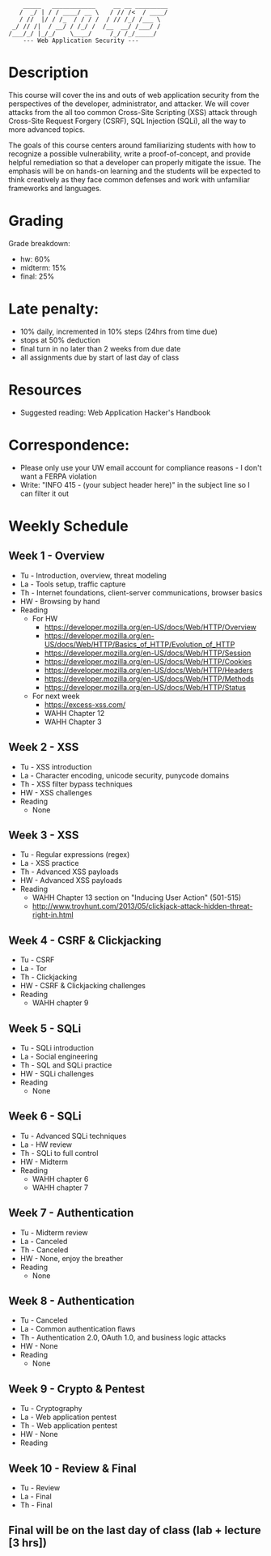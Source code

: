 ```
    _____   ____________     __ __ _________
   /  _/ | / / ____/ __ \   / // /<  / ____/
   / //  |/ / /_  / / / /  / // /_/ /___ \  
 _/ // /|  / __/ / /_/ /  /__  __/ /___/ /  
/___/_/ |_/_/    \____/     /_/ /_/_____/  
    --- Web Application Security ---       

``` 

# Description
This course will cover the ins and outs of web application security from the perspectives of the developer, administrator, and attacker. We will cover attacks from the all too common Cross-Site Scripting (XSS) attack through Cross-Site Request Forgery (CSRF), SQL Injection (SQLi), all the way to more advanced topics.
 
The goals of this course centers around familiarizing students with how to recognize a possible vulnerability, write a proof-of-concept, and provide helpful remediation so that a developer can properly mitigate the issue. The emphasis will be on hands-on learning and the students will be expected to think creatively as they face common defenses and work with unfamiliar frameworks and languages.

# Grading
Grade breakdown:
- hw: 60%
- midterm: 15%
- final: 25%

# Late penalty: 
- 10% daily, incremented in 10% steps (24hrs from time due)
- stops at 50% deduction
- final turn in no later than 2 weeks from due date
- all assignments due by start of last day of class

# Resources
- Suggested reading: Web Application Hacker's Handbook

# Correspondence:
- Please only use your UW email account for compliance reasons - I don't want a FERPA violation
- Write: "INFO 415 - (your subject header here)" in the subject line so I can filter it out

# Weekly Schedule

## Week 1 - Overview
- Tu - Introduction, overview, threat modeling
- La - Tools setup, traffic capture
- Th - Internet foundations, client-server communications, browser basics
- HW - Browsing by hand
- Reading
	- For HW
		- https://developer.mozilla.org/en-US/docs/Web/HTTP/Overview
		- https://developer.mozilla.org/en-US/docs/Web/HTTP/Basics_of_HTTP/Evolution_of_HTTP
		- https://developer.mozilla.org/en-US/docs/Web/HTTP/Session
		- https://developer.mozilla.org/en-US/docs/Web/HTTP/Cookies
		- https://developer.mozilla.org/en-US/docs/Web/HTTP/Headers
		- https://developer.mozilla.org/en-US/docs/Web/HTTP/Methods
		- https://developer.mozilla.org/en-US/docs/Web/HTTP/Status
	- For next week
		- https://excess-xss.com/
		- WAHH Chapter 12
		- WAHH Chapter 3

## Week 2 - XSS
- Tu - XSS introduction
- La - Character encoding, unicode security, punycode domains
- Th - XSS filter bypass techniques
- HW - XSS challenges
- Reading
	- None

## Week 3 - XSS
- Tu - Regular expressions (regex)
- La - XSS practice
- Th - Advanced XSS payloads
- HW - Advanced XSS payloads
- Reading
	- WAHH Chapter 13 section on "Inducing User Action" (501-515)
	- http://www.troyhunt.com/2013/05/clickjack-attack-hidden-threat-right-in.html

## Week 4 - CSRF & Clickjacking
- Tu - CSRF
- La - Tor
- Th - Clickjacking
- HW - CSRF & Clickjacking challenges
- Reading
	- WAHH chapter 9

## Week 5 - SQLi
- Tu - SQLi introduction
- La - Social engineering
- Th - SQL and SQLi practice
- HW - SQLi challenges
- Reading
	- None

## Week 6 - SQLi
- Tu - Advanced SQLi techniques
- La - HW review
- Th - SQLi to full control
- HW - Midterm
- Reading
	- WAHH chapter 6
	- WAHH chapter 7

## Week 7 - Authentication
- Tu - Midterm review
- La - Canceled
- Th - Canceled
- HW - None, enjoy the breather
- Reading
	- None

## Week 8 - Authentication
- Tu - Canceled
- La - Common authentication flaws
- Th - Authentication 2.0, OAuth 1.0, and business logic attacks
- HW - None
- Reading
	- None

## Week 9 - Crypto & Pentest
- Tu - Cryptography
- La - Web application pentest
- Th - Web application pentest
- HW - None
- Reading

## Week 10 - Review & Final
- Tu - Review
- La - Final
- Th - Final

## Final will be on the last day of class (lab + lecture [3 hrs])
